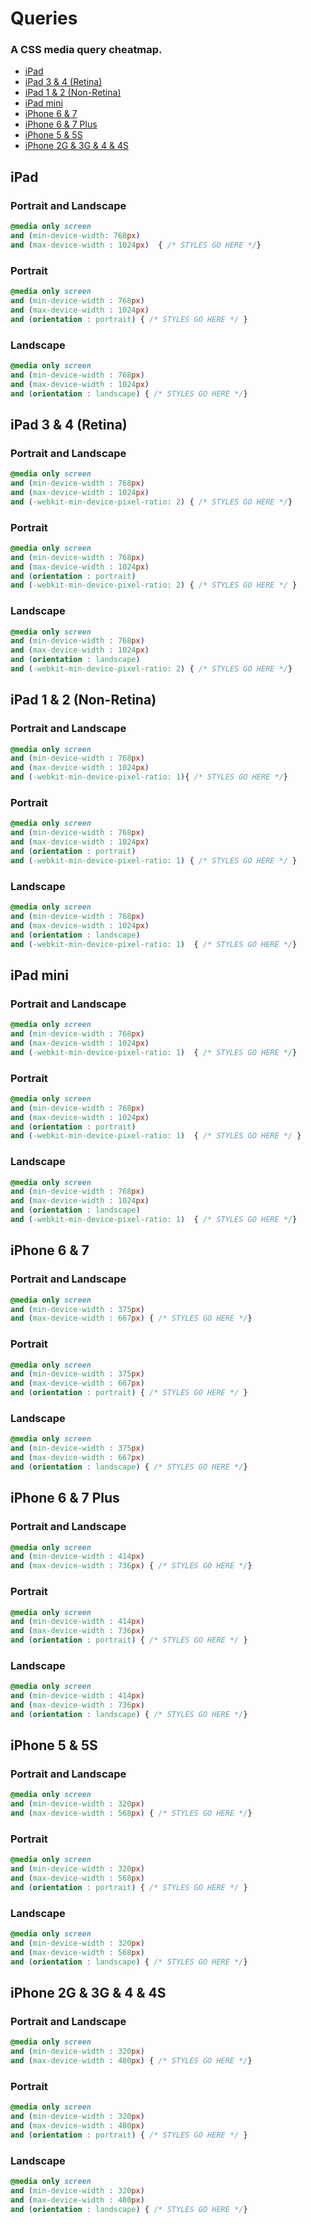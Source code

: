 # Queries
### A CSS media query cheatmap.

* [iPad](#ipad)
* [iPad 3 & 4 (Retina)](#ipad-3--4-retina)
* [iPad 1 & 2 (Non-Retina)](#ipad-1--2-non-retina)
* [iPad mini](#ipad-mini)
* [iPhone 6 & 7](#iphone-6--7)
* [iPhone 6 & 7 Plus](#iphone-6--7-plus)
* [iPhone 5 & 5S](##iphone-5--5s)
* [iPhone 2G & 3G & 4 & 4S](#iphone-2g--3g--4--4s)

## iPad
### Portrait and Landscape
```css
@media only screen
and (min-device-width: 768px)
and (max-device-width : 1024px)  { /* STYLES GO HERE */}
```

### Portrait
```css
@media only screen 
and (min-device-width : 768px) 
and (max-device-width : 1024px) 
and (orientation : portrait) { /* STYLES GO HERE */ }
```

### Landscape
```css
@media only screen 
and (min-device-width : 768px) 
and (max-device-width : 1024px) 
and (orientation : landscape) { /* STYLES GO HERE */}
```
## iPad 3 & 4 (Retina)
### Portrait and Landscape
```css
@media only screen 
and (min-device-width : 768px) 
and (max-device-width : 1024px)
and (-webkit-min-device-pixel-ratio: 2) { /* STYLES GO HERE */}
```

### Portrait
```css
@media only screen 
and (min-device-width : 768px) 
and (max-device-width : 1024px) 
and (orientation : portrait)
and (-webkit-min-device-pixel-ratio: 2) { /* STYLES GO HERE */ }
```

### Landscape
```css
@media only screen 
and (min-device-width : 768px) 
and (max-device-width : 1024px) 
and (orientation : landscape)
and (-webkit-min-device-pixel-ratio: 2) { /* STYLES GO HERE */}
```

## iPad 1 & 2 (Non-Retina)
### Portrait and Landscape
```css
@media only screen 
and (min-device-width : 768px) 
and (max-device-width : 1024px) 
and (-webkit-min-device-pixel-ratio: 1){ /* STYLES GO HERE */}
```

### Portrait
```css
@media only screen 
and (min-device-width : 768px) 
and (max-device-width : 1024px) 
and (orientation : portrait) 
and (-webkit-min-device-pixel-ratio: 1) { /* STYLES GO HERE */ }
```

### Landscape
```css
@media only screen 
and (min-device-width : 768px) 
and (max-device-width : 1024px) 
and (orientation : landscape)
and (-webkit-min-device-pixel-ratio: 1)  { /* STYLES GO HERE */}
```

## iPad mini
### Portrait and Landscape
```css
@media only screen 
and (min-device-width : 768px) 
and (max-device-width : 1024px)
and (-webkit-min-device-pixel-ratio: 1)  { /* STYLES GO HERE */}
```

### Portrait
```css
@media only screen 
and (min-device-width : 768px) 
and (max-device-width : 1024px) 
and (orientation : portrait)
and (-webkit-min-device-pixel-ratio: 1)  { /* STYLES GO HERE */ }
```

### Landscape
```css
@media only screen 
and (min-device-width : 768px) 
and (max-device-width : 1024px) 
and (orientation : landscape)
and (-webkit-min-device-pixel-ratio: 1)  { /* STYLES GO HERE */}
```

## iPhone 6 & 7
### Portrait and Landscape
```css
@media only screen 
and (min-device-width : 375px) 
and (max-device-width : 667px) { /* STYLES GO HERE */}
```

### Portrait
```css
@media only screen 
and (min-device-width : 375px) 
and (max-device-width : 667px) 
and (orientation : portrait) { /* STYLES GO HERE */ }
```

### Landscape
```css
@media only screen 
and (min-device-width : 375px) 
and (max-device-width : 667px) 
and (orientation : landscape) { /* STYLES GO HERE */}
```

## iPhone 6 & 7 Plus
### Portrait and Landscape
```css
@media only screen 
and (min-device-width : 414px) 
and (max-device-width : 736px) { /* STYLES GO HERE */}
```

### Portrait
```css
@media only screen 
and (min-device-width : 414px) 
and (max-device-width : 736px) 
and (orientation : portrait) { /* STYLES GO HERE */ }
```

### Landscape
```css
@media only screen 
and (min-device-width : 414px) 
and (max-device-width : 736px) 
and (orientation : landscape) { /* STYLES GO HERE */}
```

## iPhone 5 & 5S
### Portrait and Landscape
```css
@media only screen 
and (min-device-width : 320px) 
and (max-device-width : 568px) { /* STYLES GO HERE */}
```

### Portrait
```css
@media only screen 
and (min-device-width : 320px) 
and (max-device-width : 568px) 
and (orientation : portrait) { /* STYLES GO HERE */ }
```

### Landscape
```css
@media only screen 
and (min-device-width : 320px) 
and (max-device-width : 568px) 
and (orientation : landscape) { /* STYLES GO HERE */}
```

## iPhone 2G & 3G & 4 & 4S
### Portrait and Landscape
```css
@media only screen 
and (min-device-width : 320px) 
and (max-device-width : 480px) { /* STYLES GO HERE */}
```

### Portrait
```css
@media only screen 
and (min-device-width : 320px) 
and (max-device-width : 480px) 
and (orientation : portrait) { /* STYLES GO HERE */ }
```

### Landscape
```css
@media only screen 
and (min-device-width : 320px) 
and (max-device-width : 480px) 
and (orientation : landscape) { /* STYLES GO HERE */}
```